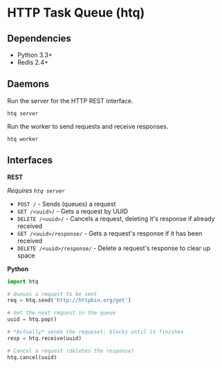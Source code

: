 # HTTP Task Queue (htq)

## Dependencies

- Python 3.3+
- Redis 2.4+

## Daemons

Run the server for the HTTP REST interface.

```
htq server
```

Run the worker to send requests and receive responses.

```
htq worker
```

## Interfaces

**REST**

*Requires `htq server`*

- `POST /` - Sends (queues) a request
- `GET /<uuid>/` - Gets a request by UUID
- `DELETE /<uuid>/` - Cancels a request, deleting it's response if already received
- `GET /<uuid>/response/` - Gets a request's response if it has been received
- `DELETE /<uuid>/response/` - Delete a request's response to clear up space

**Python**

```python
import htq

# Queues a request to be sent
req = htq.send('http://httpbin.org/get') 

# Get the next request in the queue
uuid = htq.pop()

# *Actually* sends the requeset; blocks until it finishes
resp = htq.receive(uuid)

# Cancel a request (deletes the response)
htq.cancel(uuid)
```
